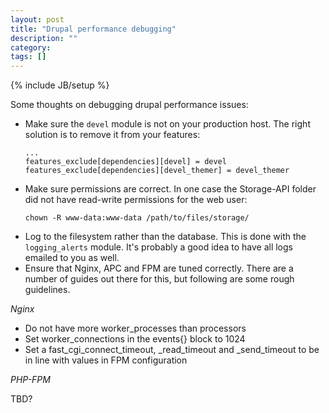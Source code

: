 ```yaml
---
layout: post
title: "Drupal performance debugging"
description: ""
category: 
tags: []
---
```

{% include JB/setup %}

Some thoughts on debugging drupal performance issues:

* Make sure the `devel` module is not on your production host. The right 
  solution is to remove it from your features:
    ```
    ...
    features_exclude[dependencies][devel] = devel
    features_exclude[dependencies][devel_themer] = devel_themer
    ```
* Make sure permissions are correct. In one case the Storage-API folder did 
  not have read-write permissions for the web user:
    ```
    chown -R www-data:www-data /path/to/files/storage/
    ```
* Log to the filesystem rather than the database. This is done with the `logging_alerts`
  module. It's probably a good idea to have all logs emailed to you as well.
* Ensure that Nginx, APC and FPM are tuned correctly. There are a number of guides out
  there for this, but following are some rough guidelines.
  
_Nginx_

* Do not have more worker_processes than processors
* Set worker_connections in the events{} block to 1024
* Set a fast_cgi_connect_timeout, _read_timeout and _send_timeout to be in line
  with values in FPM configuration
  
_PHP-FPM_

TBD?
